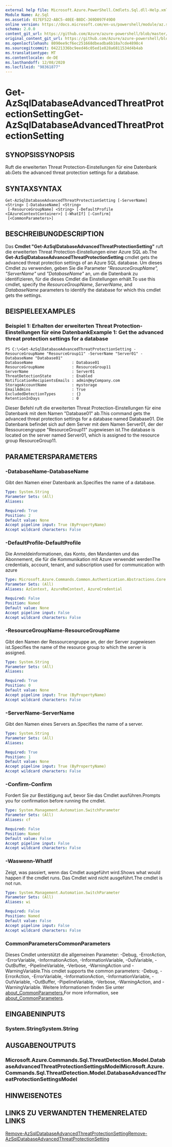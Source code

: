 ```yaml
---
external help file: Microsoft.Azure.PowerShell.Cmdlets.Sql.dll-Help.xml
Module Name: Az.Sql
ms.assetid: 017EF522-ABC5-40EE-B8DC-369D097F49D0
online version: https://docs.microsoft.com/en-us/powershell/module/az.sql/get-AzSqlDatabaseAdvancedThreatProtectionSetting
schema: 2.0.0
content_git_url: https://github.com/Azure/azure-powershell/blob/master/src/Sql/Sql/help/Get-AzSqlDatabaseAdvancedThreatProtectionSetting.md
original_content_git_url: https://github.com/Azure/azure-powershell/blob/master/src/Sql/Sql/help/Get-AzSqlDatabaseAdvancedThreatProtectionSetting.md
ms.openlocfilehash: 8090ee9cf6ec251668dbeadba6b18a7cde4898c4
ms.sourcegitcommit: 04221336bc9eed46c05ed1e828a6811534d4b4ab
ms.translationtype: MT
ms.contentlocale: de-DE
ms.lasthandoff: 12/08/2020
ms.locfileid: "98361877"
---
```

# <span data-ttu-id="0b5fe-101">Get-AzSqlDatabaseAdvancedThreatProtectionSetting</span><span class="sxs-lookup"><span data-stu-id="0b5fe-101">Get-AzSqlDatabaseAdvancedThreatProtectionSetting</span></span>

## <span data-ttu-id="0b5fe-102">SYNOPSIS</span><span class="sxs-lookup"><span data-stu-id="0b5fe-102">SYNOPSIS</span></span>
<span data-ttu-id="0b5fe-103">Ruft die erweiterten Threat Protection-Einstellungen für eine Datenbank ab.</span><span class="sxs-lookup"><span data-stu-id="0b5fe-103">Gets the advanced threat protection settings for a database.</span></span>

## <span data-ttu-id="0b5fe-104">SYNTAX</span><span class="sxs-lookup"><span data-stu-id="0b5fe-104">SYNTAX</span></span>

```
Get-AzSqlDatabaseAdvancedThreatProtectionSetting [-ServerName] <String> [-DatabaseName] <String>
 [-ResourceGroupName] <String> [-DefaultProfile <IAzureContextContainer>] [-WhatIf] [-Confirm]
 [<CommonParameters>]
```

## <span data-ttu-id="0b5fe-105">BESCHREIBUNG</span><span class="sxs-lookup"><span data-stu-id="0b5fe-105">DESCRIPTION</span></span>
<span data-ttu-id="0b5fe-106">Das **Cmdlet "Get-AzSqlDatabaseAdvancedThreatProtectionSetting"** ruft die erweiterten Threat Protection-Einstellungen einer Azure SQL ab.</span><span class="sxs-lookup"><span data-stu-id="0b5fe-106">The **Get-AzSqlDatabaseAdvancedThreatProtectionSetting** cmdlet gets the advanced threat protection settings of an Azure SQL database.</span></span>
<span data-ttu-id="0b5fe-107">Um dieses Cmdlet zu verwenden, geben Sie die Parameter *"ResourceGroupName",* *"ServerName"* und *"DatabaseName"* an, um die Datenbank zu identifizieren, für die dieses Cmdlet die Einstellungen erhält.</span><span class="sxs-lookup"><span data-stu-id="0b5fe-107">To use this cmdlet, specify the *ResourceGroupName*, *ServerName*, and *DatabaseName* parameters to identify the database for which this cmdlet gets the settings.</span></span>

## <span data-ttu-id="0b5fe-108">BEISPIELE</span><span class="sxs-lookup"><span data-stu-id="0b5fe-108">EXAMPLES</span></span>

### <span data-ttu-id="0b5fe-109">Beispiel 1: Erhalten der erweiterten Threat Protection-Einstellungen für eine Datenbank</span><span class="sxs-lookup"><span data-stu-id="0b5fe-109">Example 1: Get the advanced threat protection settings for a database</span></span>
```
PS C:\>Get-AzSqlDatabaseAdvancedThreatProtectionSetting -ResourceGroupName "ResourceGroup11" -ServerName "Server01" -DatabaseName "Database01"
DatabaseName                 : Database01
ResourceGroupName            : ResourceGroup11
ServerName                   : Server01
ThreatDetectionState         : Enabled
NotificationRecipientsEmails : admin@myCompany.com
StorageAccountName           : mystorage
EmailAdmins                  : True
ExcludedDetectionTypes       : {}
RetentionInDays              : 0
```

<span data-ttu-id="0b5fe-110">Dieser Befehl ruft die erweiterten Threat Protection-Einstellungen für eine Datenbank mit dem Namen "Database01" ab.</span><span class="sxs-lookup"><span data-stu-id="0b5fe-110">This command gets the advanced threat protection settings for a database named Database01.</span></span>
<span data-ttu-id="0b5fe-111">Die Datenbank befindet sich auf dem Server mit dem Namen Server01, der der Ressourcengruppe "ResourceGroup11" zugewiesen ist.</span><span class="sxs-lookup"><span data-stu-id="0b5fe-111">The database is located on the server named Server01, which is assigned to the resource group ResourceGroup11.</span></span>

## <span data-ttu-id="0b5fe-112">PARAMETERS</span><span class="sxs-lookup"><span data-stu-id="0b5fe-112">PARAMETERS</span></span>

### <span data-ttu-id="0b5fe-113">-DatabaseName</span><span class="sxs-lookup"><span data-stu-id="0b5fe-113">-DatabaseName</span></span>
<span data-ttu-id="0b5fe-114">Gibt den Namen einer Datenbank an.</span><span class="sxs-lookup"><span data-stu-id="0b5fe-114">Specifies the name of a database.</span></span>

```yaml
Type: System.String
Parameter Sets: (All)
Aliases:

Required: True
Position: 2
Default value: None
Accept pipeline input: True (ByPropertyName)
Accept wildcard characters: False
```

### <span data-ttu-id="0b5fe-115">-DefaultProfile</span><span class="sxs-lookup"><span data-stu-id="0b5fe-115">-DefaultProfile</span></span>
<span data-ttu-id="0b5fe-116">Die Anmeldeinformationen, das Konto, den Mandanten und das Abonnement, die für die Kommunikation mit Azure verwendet werden</span><span class="sxs-lookup"><span data-stu-id="0b5fe-116">The credentials, account, tenant, and subscription used for communication with azure</span></span>

```yaml
Type: Microsoft.Azure.Commands.Common.Authentication.Abstractions.Core.IAzureContextContainer
Parameter Sets: (All)
Aliases: AzContext, AzureRmContext, AzureCredential

Required: False
Position: Named
Default value: None
Accept pipeline input: False
Accept wildcard characters: False
```

### <span data-ttu-id="0b5fe-117">-ResourceGroupName</span><span class="sxs-lookup"><span data-stu-id="0b5fe-117">-ResourceGroupName</span></span>
<span data-ttu-id="0b5fe-118">Gibt den Namen der Ressourcengruppe an, der der Server zugewiesen ist.</span><span class="sxs-lookup"><span data-stu-id="0b5fe-118">Specifies the name of the resource group to which the server is assigned.</span></span>

```yaml
Type: System.String
Parameter Sets: (All)
Aliases:

Required: True
Position: 0
Default value: None
Accept pipeline input: True (ByPropertyName)
Accept wildcard characters: False
```

### <span data-ttu-id="0b5fe-119">-ServerName</span><span class="sxs-lookup"><span data-stu-id="0b5fe-119">-ServerName</span></span>
<span data-ttu-id="0b5fe-120">Gibt den Namen eines Servers an.</span><span class="sxs-lookup"><span data-stu-id="0b5fe-120">Specifies the name of a server.</span></span>

```yaml
Type: System.String
Parameter Sets: (All)
Aliases:

Required: True
Position: 1
Default value: None
Accept pipeline input: True (ByPropertyName)
Accept wildcard characters: False
```

### <span data-ttu-id="0b5fe-121">-Confirm</span><span class="sxs-lookup"><span data-stu-id="0b5fe-121">-Confirm</span></span>
<span data-ttu-id="0b5fe-122">Fordert Sie zur Bestätigung auf, bevor Sie das Cmdlet ausführen.</span><span class="sxs-lookup"><span data-stu-id="0b5fe-122">Prompts you for confirmation before running the cmdlet.</span></span>

```yaml
Type: System.Management.Automation.SwitchParameter
Parameter Sets: (All)
Aliases: cf

Required: False
Position: Named
Default value: False
Accept pipeline input: False
Accept wildcard characters: False
```

### <span data-ttu-id="0b5fe-123">-Waswenn</span><span class="sxs-lookup"><span data-stu-id="0b5fe-123">-WhatIf</span></span>
<span data-ttu-id="0b5fe-124">Zeigt, was passiert, wenn das Cmdlet ausgeführt wird.</span><span class="sxs-lookup"><span data-stu-id="0b5fe-124">Shows what would happen if the cmdlet runs.</span></span>
<span data-ttu-id="0b5fe-125">Das Cmdlet wird nicht ausgeführt.</span><span class="sxs-lookup"><span data-stu-id="0b5fe-125">The cmdlet is not run.</span></span>

```yaml
Type: System.Management.Automation.SwitchParameter
Parameter Sets: (All)
Aliases: wi

Required: False
Position: Named
Default value: False
Accept pipeline input: False
Accept wildcard characters: False
```

### <span data-ttu-id="0b5fe-126">CommonParameters</span><span class="sxs-lookup"><span data-stu-id="0b5fe-126">CommonParameters</span></span>
<span data-ttu-id="0b5fe-127">Dieses Cmdlet unterstützt die allgemeinen Parameter: -Debug, -ErrorAction, -ErrorVariable, -InformationAction, -InformationVariable, -OutVariable, -OutBuffer, -PipelineVariable, -Verbose, -WarningAction und -WarningVariable.</span><span class="sxs-lookup"><span data-stu-id="0b5fe-127">This cmdlet supports the common parameters: -Debug, -ErrorAction, -ErrorVariable, -InformationAction, -InformationVariable, -OutVariable, -OutBuffer, -PipelineVariable, -Verbose, -WarningAction, and -WarningVariable.</span></span> <span data-ttu-id="0b5fe-128">Weitere Informationen finden Sie unter [about_CommonParameters.](http://go.microsoft.com/fwlink/?LinkID=113216)</span><span class="sxs-lookup"><span data-stu-id="0b5fe-128">For more information, see [about_CommonParameters](http://go.microsoft.com/fwlink/?LinkID=113216).</span></span>

## <span data-ttu-id="0b5fe-129">EINGABEN</span><span class="sxs-lookup"><span data-stu-id="0b5fe-129">INPUTS</span></span>

### <span data-ttu-id="0b5fe-130">System.String</span><span class="sxs-lookup"><span data-stu-id="0b5fe-130">System.String</span></span>

## <span data-ttu-id="0b5fe-131">AUSGABEN</span><span class="sxs-lookup"><span data-stu-id="0b5fe-131">OUTPUTS</span></span>

### <span data-ttu-id="0b5fe-132">Microsoft.Azure.Commands.Sql.ThreatDetection.Model.DatabaseAdvancedThreatProtectionSettingsModel</span><span class="sxs-lookup"><span data-stu-id="0b5fe-132">Microsoft.Azure.Commands.Sql.ThreatDetection.Model.DatabaseAdvancedThreatProtectionSettingsModel</span></span>

## <span data-ttu-id="0b5fe-133">HINWEISE</span><span class="sxs-lookup"><span data-stu-id="0b5fe-133">NOTES</span></span>

## <span data-ttu-id="0b5fe-134">LINKS ZU VERWANDTEN THEMEN</span><span class="sxs-lookup"><span data-stu-id="0b5fe-134">RELATED LINKS</span></span>

[<span data-ttu-id="0b5fe-135">Remove-AzSqlDatabaseAdvancedThreatProtectionSetting</span><span class="sxs-lookup"><span data-stu-id="0b5fe-135">Remove-AzSqlDatabaseAdvancedThreatProtectionSetting</span></span>](./Remove-AzSqlDatabaseAdvancedThreatProtectionSetting.md)



